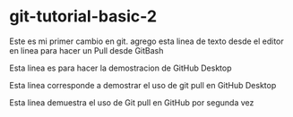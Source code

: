 # git-tutorial-basic-2
Este es mi primer cambio en git.
agrego esta linea de texto desde el editor en linea para hacer un Pull desde GitBash

Esta linea es para hacer la demostracion de GitHub Desktop

Esta linea corresponde a demostrar el uso de git pull en GitHub Desktop

Esta linea demuestra el uso de Git pull en GitHub por segunda vez
